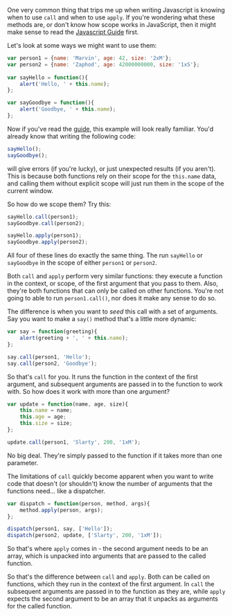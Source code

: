 One very common thing that trips me up when writing Javascript is knowing when to use `call` and when to use `apply`. If you're wondering what these methods are, or don't know how scope works in JavaScript, then it might make sense to read the [Javascript Guide][guide] first.

Let's look at some ways we might want to use them:

```javascript
var person1 = {name: 'Marvin', age: 42, size: '2xM'};
var person2 = {name: 'Zaphod', age: 42000000000, size: '1xS'};
    
var sayHello = function(){
    alert('Hello, ' + this.name);
};

var sayGoodbye = function(){
    alert('Goodbye, ' + this.name);
};
```

Now if you've read the [guide][guide], this example will look really familiar. You'd already know that writing the following code:

```javascript
sayHello();
sayGoodbye();
```

will give errors (if you're lucky), or just unexpected results (if you aren't). This is because both functions rely on their scope for the `this.name` data, and calling them without explicit scope will just run them in the scope of the current window. 

So how do we scope them? Try this:

```javascript
sayHello.call(person1);
sayGoodbye.call(person2);

sayHello.apply(person1);
sayGoodbye.apply(person2);
```

All four of these lines do exactly the same thing. The run `sayHello` or `sayGoodbye` in the scope of either `person1` or `person2`. 

Both `call` and `apply` perform very similar functions: they execute a function in the context, or scope, of the first argument that you pass to them. Also, they're both functions that can only be called on other functions. You're not going to able to run `person1.call()`, nor does it make any sense to do so. 

The difference is when you want to *seed* this call with a set of arguments. Say you want to make a `say()` method that's a little more dynamic:

```javascript
var say = function(greeting){
    alert(greeting + ', ' + this.name);
};

say.call(person1, 'Hello');
say.call(person2, 'Goodbye');
```

So that's `call` for you. It runs the function in the context of the first argument, and subsequent arguments are passed in to the function to work with. So how does it work with more than one argument?

```javascript
var update = function(name, age, size){
    this.name = name;
    this.age = age;
    this.size = size;
};

update.call(person1, 'Slarty', 200, '1xM');
```

No big deal. They're simply passed to the function if it takes more than one parameter. 

The limitations of `call` quickly become apparent when you want to write code that doesn't (or shouldn't) know the number of arguments that the functions need… like a dispatcher.

```javascript
var dispatch = function(person, method, args){
    method.apply(person, args);
};

dispatch(person1, say, ['Hello']);
dispatch(person2, update, ['Slarty', 200, '1xM']);
```

So that's where `apply` comes in - the second argument needs to be an array, which is unpacked into arguments that are passed to the called function.

So that's the difference between `call` and `apply`. Both can be called on functions, which they run in the context of the first argument. In `call` the subsequent arguments are passed in to the function as they are, while `apply` expects the second argument to be an array that it unpacks as arguments for the called function. 


[guide]: http://hangar.runway7.net/javascript-guide-to-objects-functions-scope-prototpyes-closures
